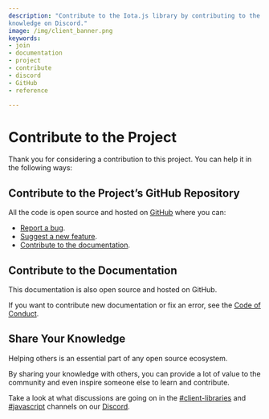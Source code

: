 ```yaml
---
description: "Contribute to the Iota.js library by contributing to the official GitHub repository or sharing your
knowledge on Discord."
image: /img/client_banner.png
keywords:
- join
- documentation
- project
- contribute
- discord
- GitHub
- reference

---
```


# Contribute to the Project

Thank you for considering a contribution to this project. You can help it in the following ways:

## Contribute to the Project’s GitHub Repository

All the code is open source and hosted on [GitHub](https://github.com/iotaledger/iota.js) where you can:

- [Report a bug](https://github.com/iotaledger/iota.js/issues/new?assignees=&labels=c-bug&template=bug_report.md&title=).
- [Suggest a new feature](https://github.com/iotaledger/iota.js/issues/new?assignees=&labels=&template=feature_request.md).
- [Contribute to the documentation](#contribute-to-the-documentation).

## Contribute to the Documentation

This documentation is also open source and hosted on GitHub.

If you want to contribute new documentation or fix an error, see
the [Code of Conduct](https://github.com/iotaledger/iota.js/blob/feat/stardust/.github/CODE_OF_CONDUCT.md).

## Share Your Knowledge

Helping others is an essential part of any open source ecosystem.

By sharing your knowledge with others, you can provide a lot of value to the community and even inspire someone else to
learn and contribute.

Take a look at what discussions are going on in
the [#client-libraries](https://discord.com/channels/397872799483428865/800637917189636136)
and [#javascript](https://discord.com/channels/397872799483428865/400435174518685696) channels on
our [Discord](https://discord.iota.org).
